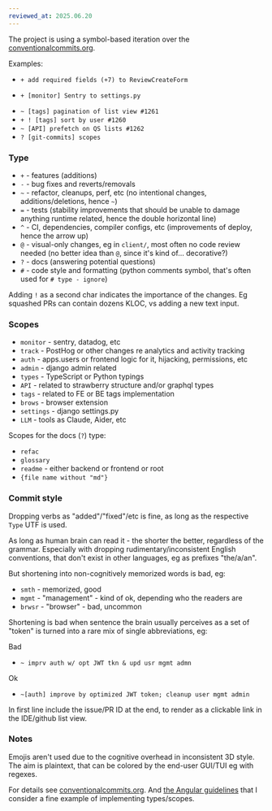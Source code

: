 ```yaml
---
reviewed_at: 2025.06.20
---
```


The project is using a symbol-based iteration over the [conventionalcommits.org](https://www.conventionalcommits.org).

Examples:
- `+ add required fields (+7) to ReviewCreateForm`
+ `+ [monitor] Sentry to settings.py`
- `~ [tags] pagination of list view #1261`
- `+ ! [tags] sort by user #1260`
- `~ [API] prefetch on QS lists #1262`
- `? [git-commits] scopes`


### Type

- `+` - features (additions)
- `-` - bug fixes and reverts/removals
- `~` - refactor, cleanups, perf, etc (no intentional changes, additions/deletions, hence `~`)
- `=` - tests (stability improvements that should be unable to damage anything runtime related, hence the double horizontal line)
- `^` - CI, dependencies, compiler configs, etc (improvements of deploy, hence the arrow up)
- `@` - visual-only changes, eg in `client/`, most often no code review needed (no better idea than `@`, since it's kind of... decorative?)
- `?` - docs (answering potential questions)
- `#` - code style and formatting (python comments symbol, that's often used for `# type - ignore`)

Adding `!` as a second char indicates the importance of the changes. Eg squashed PRs can contain dozens KLOC, vs adding a new text input.

### Scopes

- `monitor` - sentry, datadog, etc
- `track` - PostHog or other changes re analytics and activity tracking
- `auth` - apps.users or frontend logic for it, hijacking, permissions, etc
- `admin` - django admin related
- `types` - TypeScript or Python typings
- `API` - related to strawberry structure and/or graphql types
- `tags` - related to FE or BE tags implementation
- `brows` - browser extension
- `settings` - django settings.py
- `LLM` - tools as Claude, Aider, etc

Scopes for the docs (`?`) type:
- `refac`
- `glossary`
- `readme` - either backend or frontend or root
- `{file name without "md"}`

### Commit style

Dropping verbs as "added"/"fixed"/etc is fine, as long as the respective `Type` UTF is used.

As long as human brain can read it - the shorter the better, regardless of the grammar.
Especially with dropping rudimentary/inconsistent English conventions, that don't exist in other languages, eg as prefixes "the/a/an".

But shortening into non-cognitively memorized words is bad, eg:
- `smth` - memorized, good
- `mgmt` - "management" - kind of ok, depending who the readers are
- `brwsr` - "browser" - bad, uncommon

Shortening is bad when sentence the brain usually perceives as a set of "token" is turned into a rare mix of single abbreviations, eg:

Bad
- `~ imprv auth w/ opt JWT tkn & upd usr mgmt admn`

Ok
- `~[auth] improve by optimized JWT token; cleanup user mgmt admin`

In first line include the issue/PR ID at the end, to render as a clickable link in the IDE/github list view.

### Notes

Emojis aren't used due to the cognitive overhead in inconsistent 3D style. The aim is plaintext, that can be colored by the end-user GUI/TUI eg with regexes.

For details see [conventionalcommits.org](https://www.conventionalcommits.org).
And [the Angular guidelines](https://github.com/angular/angular/blob/main/CONTRIBUTING.md#type) that
I consider a fine example of implementing types/scopes. 
